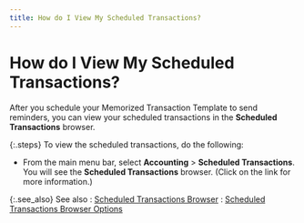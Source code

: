 ```yaml
---
title: How do I View My Scheduled Transactions?
---
```


# How do I View My Scheduled Transactions?


After you schedule your Memorized Transaction Template to  send reminders, you can view your scheduled transactions in the **Scheduled Transactions** browser.


{:.steps}
To view the scheduled transactions, do the  following:

- From the main menu  bar, select **Accounting** > **Scheduled Transactions**. You will see  the **Scheduled 
 Transactions** browser. (Click on the link for more information.)



{:.see_also}
See also
: [Scheduled  Transactions Browser]({{site.acc_baseurl}}/memorized-transactions/scheduled_transactions_browser_acc.html)
: [Scheduled  Transactions Browser Options]({{site.acc_baseurl}}/memorized-transactions/scheduled_transactions_browser_options_acc.html)
